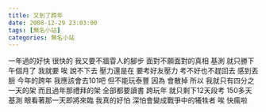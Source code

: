 ```yaml
---
title: 又到了跨年
date: 2008-12-29 23:03:00
tags: [無名小站]
categories: 無名小站
---
```


一年過的好快
很快的
我又要不牆雸人的腳步
面對不願面對的真相
基測
就只勝下午個月了
我就要
唉
說不下去
壓力還是在
要考好友壓力
考不好也不趕回去
感到丟臉
今年的跨年
我應該會去101吧
但不能玩泰豐
因為
會散掉
所以
我就只有四分之一天的架
而且過年那禮拜的架
全部都要讀書
跨玩年
就只剩下12天段考
150多天基測
眼看著那一天即將來臨
我真的好怕
深怕會變成戰爭中的犧牲者
唉
快瘋啦
